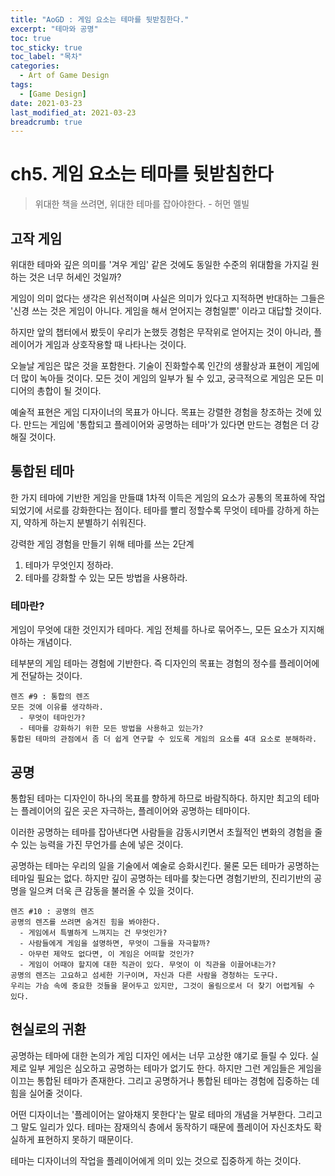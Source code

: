 ```yaml
---
title: "AoGD : 게임 요소는 테마를 뒷받침한다."
excerpt: "테마와 공명"
toc: true
toc_sticky: true
toc_label: "목차"
categories:
  - Art of Game Design
tags:
  - [Game Design]
date: 2021-03-23
last_modified_at: 2021-03-23
breadcrumb: true
---
```


# ch5. 게임 요소는 테마를 뒷받침한다

> 위대한 책을 쓰려면, 위대한 테마를 잡아야한다. - 허먼 멜빌

## 고작 게임

 위대한 테마와 깊은 의미를 '겨우 게임' 같은 것에도 동일한 수준의 위대함을 가지길 원하는 것은 너무 허세인 것일까?

  게임이 의미 없다는 생각은 위선적이며 사실은 의미가 있다고 지적하면 반대하는 그들은 '신경 쓰는 것은 게임이 아니다. 게임을 해서 얻어지는 경험일뿐' 이라고 대답할 것이다.

 하지만 앞의 챕터에서 봤듯이 우리가 논했듯 경험은 무작위로 얻어지는 것이 아니라, 플레이어가 게임과 상호작용할 때 나타나는 것이다.

  오늘날 게임은 많은 것을 포함한다. 기술이 진화할수록 인간의 생활상과 표현이 게임에 더 많이 녹아들 것이다. 모든 것이 게임의 일부가 될 수 있고, 궁극적으로 게임은 모든 미디어의 총합이 될 것이다.

  예술적 표현은 게임 디자이너의 목표가 아니다. 목표는 강렬한 경험을 창조하는 것에 있다. 만드는 게임에 '통합되고 플레이어와 공명하는 테마'가 있다면 만드는 경험은 더 강해질 것이다.

## 통합된 테마

  한 가지 테마에 기반한 게임을 만들떄 1차적 이득은 게임의 요소가 공통의 목표하에 작업되었기에 서로를 강화한다는 점이다. 테마를 빨리 정할수록 무엇이 테마를 강하게 하는지, 약하게 하는지 분별하기 쉬워진다.

  

  강력한 게임 경험을 만들기 위해 테마를 쓰는 2단계

1. 테마가 무엇인지 정하라.
2. 테마를 강화할 수 있는 모든 방법을 사용하라.

### 테마란?

 게임이 무엇에 대한 것인지가 테마다. 게임 전체를 하나로 묶어주느, 모든 요소가 지지해야하는 개념이다.

  테부분의 게임 테마는 경험에 기반한다. 즉 디자인의 목표는 경험의 정수를 플레이어에게 전달하는 것이다.

~~~
렌즈 #9 : 통합의 렌즈
모든 것에 이유를 생각하라.
  - 무엇이 테마인가?
  - 테마를 강화하기 위한 모든 방법을 사용하고 있는가?
통합된 테마의 관점에서 좀 더 쉽게 연구할 수 있도록 게임의 요소를 4대 요소로 분해하라.
~~~

## 공명

  통합된 테마는 디자인이 하나의 목표를 향하게 하므로 바람직하다. 하지만 최고의 테마는 플레이어의 깊은 곳은 자극하는, 플레이어와 공명하는 테마이다.

  이러한 공명하는 테마를 잡아낸다면 사람들을 감동시키면서 초월적인 변화의 경험을 줄 수 있는 능력을 가진 무언가를 손에 넣은 것이다.

  공명하는 테마는 우리의 일을 기술에서 예술로 승화시킨다. 물론 모든 테마가 공명하는 테마일 필요는 없다. 하지만 깊이 공명하는 테마를 찾는다면 경험기반의, 진리기반의 공명을 일으켜 더욱 큰 감동을 불러올 수 있을 것이다.

~~~
렌즈 #10 : 공명의 렌즈
공명의 렌즈를 쓰려면 숨겨진 힘을 봐야한다.
  - 게임에서 특별하게 느껴지는 건 무엇인가?
  - 사람들에게 게임을 설명하면, 무엇이 그들을 자극할까?
  - 아무런 제약도 없다면, 이 게임은 어떠할 것인가?
  - 게임이 어때야 할지에 대한 직관이 있다. 무엇이 이 직관을 이끌어내는가?
공명의 렌즈는 고요하고 섬세한 기구이며, 자신과 다른 사람을 경청하는 도구다.
우리는 가슴 속에 중요한 것들을 묻어두고 있지만, 그것이 울림으로서 더 찾기 어렵게될 수 있다.
~~~

## 현실로의 귀환

  공명하는 테마에 대한 논의가 게임 디자인 에서는 너무 고상한 얘기로 들릴 수 있다. 실제로 일부 게임은 심오하고 공명하는 테마가 없기도 한다. 하지만 그런 게임들은 게임을 이끄는 통합된 테마가 존재한다. 그리고 공명하거나 통합된 테마는 경험에 집중하는 데 힘을 실어줄 것이다.

  어떤 디자이너는 '플레이어는 알아채지 못한다'는 말로 테마의 개념을 거부한다. 그리고 그 말도 일리가 있다. 테마는 잠재의식 층에서 동작하기 때문에 플레이어 자신조차도 확실하게 표현하지 못하기 때문이다. 

  테마는 디자이너의 작업을 플레이어에게 의미 있는 것으로 집중하게 하는 것이다.
